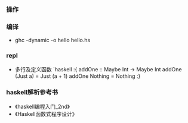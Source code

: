 ### 操作

### 编译
* ghc -dynamic -o hello hello.hs

### repl
* 多行及定义函数
`haskell
:{
addOne :: Maybe Int -> Maybe Int
addOne (Just a) = Just (a + 1)
addOne Nothing = Nothing 
:}

### haskell解析参考书
* 《haskell编程入门_2nd》
* 《Haskell函数式程序设计》